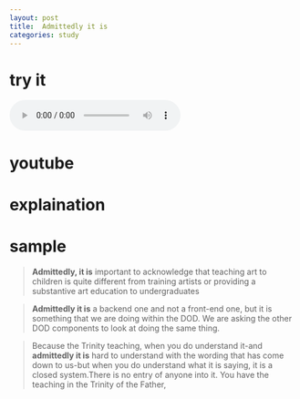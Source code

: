 ```yaml
---
layout: post
title:  Admittedly it is
categories: study
---
```

# try it

<audio controls>
  <source src="horse.mp3" type="audio/mpeg">
Your browser does not support the audio element.
</audio>

# youtube

# explaination

# sample

> **Admittedly, it is** important to acknowledge that teaching
 art to children is quite different from training artists 
or providing a substantive art education to undergraduates


> **Admittedly it is** a backend one and not a front-end one, but it is something that we are doing  within the DOD. We are asking the other DOD components to look at doing the same thing.

> Because the Trinity teaching, when you do understand it-and **admittedly it is** hard to understand with the wording that has come down to us-but when you do understand  what it is saying, it is a closed system.There is no entry of anyone into it. You have the teaching in the Trinity of the Father,